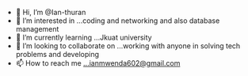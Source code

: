 - 👋 Hi, I’m @Ian-thuran
- 👀 I’m interested in ...coding and networking and also database management
- 🌱 I’m currently learning ...Jkuat university
- 💞️ I’m looking to collaborate on ...working with anyone in solving tech problems and developing
- 📫 How to reach me ...ianmwenda602@gmail.com

<!---
Ian-thuran/Ian-thuran is a ✨ special ✨ repository because its `README.md` (this file) appears on your GitHub profile.
You can click the Preview link to take a look at your changes.
--->
